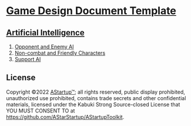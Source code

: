 # [Game Design Document Template](../)

## [Artificial Intelligence](./)

1. [Opponent  and Enemy AI](./OpponentAndEnemyAI)
2. [Non-combat and Friendly Characters](./NonCombatAndFriendlyCharacters)
3. [Support AI](./SupportAI)

## License

Copyright ©2022 [AStartup™](https://astartup.net); all rights reserved, public display prohibited, unauthorized use prohibited, contains trade secrets and other confidential materials, licensed under the Kabuki Strong Source-closed License that YOU MUST CONSENT TO at <https://github.com/AStarStartup/AStartupToolkit>.
